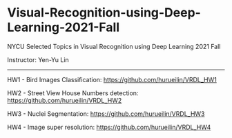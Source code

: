 # Visual-Recognition-using-Deep-Learning-2021-Fall
NYCU Selected Topics in Visual Recognition using Deep Learning 2021 Fall

Instructor: Yen-Yu Lin

---

HW1 - Bird Images Classification: https://github.com/hurueilin/VRDL_HW1

HW2 - Street View House Numbers detection: https://github.com/hurueilin/VRDL_HW2

HW3 - Nuclei Segmentation: https://github.com/hurueilin/VRDL_HW3

HW4 - Image super resolution: https://github.com/hurueilin/VRDL_HW4
